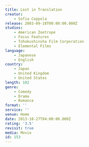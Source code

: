```yaml
---
title: Lost in Translation
creator:
    - Sofia Coppola
release: 2003-09-18T00:00:00.000Z
studios:
    - American Zoetrope
    - Focus Features
    - Tohokushinsha Film Corporation
    - Elemental Films
language:
    - Japanese
    - English
country:
    - Japan
    - United Kingdom
    - United States
length: 102
genre:
    - Comedy
    - Drama
    - Romance
format: ''
service: ''
venue: Home
date: 2013-10-27T04:00:00.000Z
rating: '3.5'
revisit: true
media: Movie
id: 153
---
```



